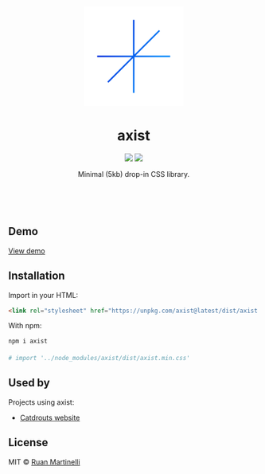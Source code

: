 <div align="center">
    <img src="./logo.png" width="200" height="200" />
    <h1>axist</h1>
    <p><img src="https://github.com/ruanmartinelli/axist/workflows/build/badge.svg"/> <img src="https://img.shields.io/npm/v/axist.svg" /></p>
    <p>Minimal (5kb) drop-in CSS library.</p>
    <br>
    <br>
    <br>
</div>

## Demo

[View demo](https://ruanmartinelli.github.io/axist/)

## Installation

Import in your HTML:

```html
<link rel="stylesheet" href="https://unpkg.com/axist@latest/dist/axist.min.css" />
```

With npm:

```bash
npm i axist

# import '../node_modules/axist/dist/axist.min.css'
```

## Used by

Projects using axist:

- [Catdrouts website](https://catdrout,xyz)

## License

MIT © [Ruan Martinelli](https://github.com/ruanmartinelli)
